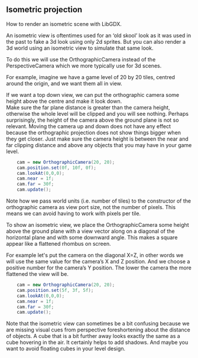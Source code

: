 ## Isometric projection
How to render an isometric scene with LibGDX.

An isometric view is oftentimes used for an ‘old skool’ look as it was used in the past to fake a 3d look using only 2d sprites.  But you can also render a 3d world using an isometric view to simulate that same look.

To do this we will use the OrthographicCamera instead of the PerspectiveCamera which we more typically use for 3d scenes.

For example, imagine we have a game level of 20 by 20 tiles, centred around the origin, and we want them all in view.

If we want a top down view, we can put the orthographic camera some height above the centre and make it look down.  
Make sure the far plane distance is greater than the camera height, otherwise the whole level will be clipped and you will see nothing.
Perhaps surprisingly, the height of the camera above the ground plane is not so relevant. 
Moving the camera up and down does not have any effect because the orthographic projection does not show things bigger when they get closer.
Just make sure the camera height is between the near and far clipping distance and above any objects that you may have in your game level.

```java
	cam = new OrthographicCamera(20, 20);
	cam.position.set(0f, 10f, 0f);
	cam.lookAt(0,0,0);
	cam.near = 1f;
	cam.far = 30f;
	cam.update();
```
Note how we pass world units (i.e. number of tiles) to the constructor of the orthographic camera as view port size, not the number of pixels. This means we can avoid having to work with pixels per tile.



To show an isometric view, we place the OrthographicCamera some height above the ground plane with a view vector along on a 
diagonal of the horizontal plane and with some downward angle.  This makes a square appear like a flattened rhombus on screen.

For example let's put the camera on the diagonal X=Z, in other words we will use the same value for the camera’s X and Z position. And we choose a positive number for the camera’s Y position.  The lower the camera the more flattened the view will be.  

```java
	cam = new OrthographicCamera(20, 20);
	cam.position.set(5f, 3f, 5f);
	cam.lookAt(0,0,0);
	cam.near = 1f;
	cam.far = 30f;
	cam.update();
```

Note that the isometric view can sometimes be a bit confusing because we are missing visual cues from perspective foreshortening about the distance of objects.
A cube that is a bit further away looks exactly the same as a cube hovering in the air.
It certainly helps to add shadows. And maybe you want to avoid floating cubes in your level design. 


